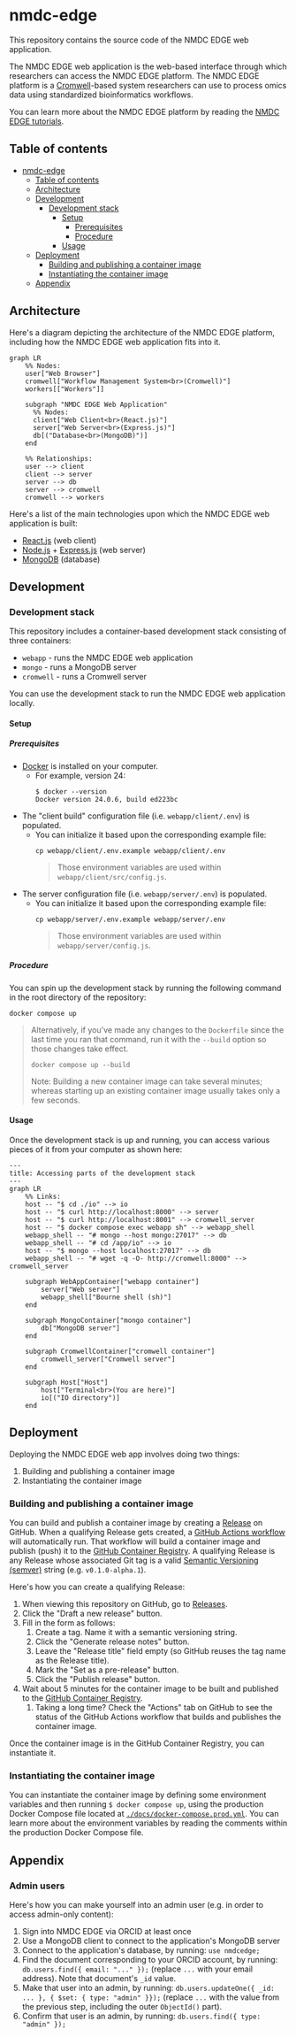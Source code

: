 # nmdc-edge

This repository contains the source code of the NMDC EDGE web application.

The NMDC EDGE web application is the web-based interface through which researchers can access the NMDC EDGE platform. 
The NMDC EDGE platform is a [Cromwell](https://cromwell.readthedocs.io/en/stable/)-based system researchers can use to
process omics data using standardized bioinformatics workflows.

You can learn more about the NMDC EDGE platform by reading the [NMDC EDGE tutorials](https://nmdc-edge.org/tutorial).

## Table of contents

<!-- TOC -->
* [nmdc-edge](#nmdc-edge)
  * [Table of contents](#table-of-contents)
  * [Architecture](#architecture)
  * [Development](#development)
    * [Development stack](#development-stack)
      * [Setup](#setup)
        * [Prerequisites](#prerequisites)
        * [Procedure](#procedure)
      * [Usage](#usage)
  * [Deployment](#deployment)
    * [Building and publishing a container image](#building-and-publishing-a-container-image)
    * [Instantiating the container image](#instantiating-the-container-image)
  * [Appendix](#appendix)
<!-- TOC -->

## Architecture

Here's a diagram depicting the architecture of the NMDC EDGE platform,
including how the NMDC EDGE web application fits into it.

```mermaid
graph LR
    %% Nodes:
    user["Web Browser"]
    cromwell["Workflow Management System<br>(Cromwell)"]
    workers[["Workers"]]
    
    subgraph "NMDC EDGE Web Application"
      %% Nodes:
      client["Web Client<br>(React.js)"]
      server["Web Server<br>(Express.js)"]
      db[("Database<br>(MongoDB)")]
    end
    
    %% Relationships:
    user --> client
    client --> server
    server --> db
    server --> cromwell
    cromwell --> workers
```

Here's a list of the main technologies upon which the NMDC EDGE web application is built:

- [React.js](https://react.dev/) (web client)
- [Node.js](https://nodejs.org/en) + [Express.js](https://expressjs.com/) (web server)
- [MongoDB](https://www.mongodb.com/) (database)

## Development

### Development stack

This repository includes a container-based development stack consisting of three containers:
- `webapp` - runs the NMDC EDGE web application
- `mongo` - runs a MongoDB server
- `cromwell` - runs a Cromwell server

You can use the development stack to run the NMDC EDGE web application locally.

#### Setup

##### Prerequisites

- [Docker](https://www.docker.com/products/docker-desktop/) is installed on your computer.
    - For example, version 24:
      ```shell
      $ docker --version
      Docker version 24.0.6, build ed223bc
      ```
- The "client build" configuration file (i.e. `webapp/client/.env`) is populated.
  - You can initialize it based upon the corresponding example file:
    ```shell
    cp webapp/client/.env.example webapp/client/.env
    ```
    > Those environment variables are used within `webapp/client/src/config.js`.
- The server configuration file (i.e. `webapp/server/.env`) is populated.
  - You can initialize it based upon the corresponding example file:
    ```shell
    cp webapp/server/.env.example webapp/server/.env
    ```
    > Those environment variables are used within `webapp/server/config.js`.

##### Procedure

You can spin up the development stack by running the following command in the root directory of the repository:

```shell
docker compose up
```

> Alternatively, if you've made any changes to the `Dockerfile` since the last time you ran that command,
> run it with the `--build` option so those changes take effect.
> 
> ```shell
> docker compose up --build
> ```
> 
> Note: Building a new container image can take several minutes; whereas starting up an existing container image
> usually takes only a few seconds.

#### Usage

Once the development stack is up and running, you can access various pieces of it from your computer as shown here:

```mermaid
---
title: Accessing parts of the development stack
---
graph LR
    %% Links:
    host -- "$ cd ./io" --> io
    host -- "$ curl http://localhost:8000" --> server
    host -- "$ curl http://localhost:8001" --> cromwell_server
    host -- "$ docker compose exec webapp sh" --> webapp_shell
    webapp_shell -- "# mongo --host mongo:27017" --> db
    webapp_shell -- "# cd /app/io" --> io
    host -- "$ mongo --host localhost:27017" --> db
    webapp_shell -- "# wget -q -O- http://cromwell:8000" --> cromwell_server
    
    subgraph WebAppContainer["webapp container"]
        server["Web server"]
        webapp_shell["Bourne shell (sh)"]
    end
    
    subgraph MongoContainer["mongo container"]
        db["MongoDB server"]
    end
    
    subgraph CromwellContainer["cromwell container"]
        cromwell_server["Cromwell server"]
    end
    
    subgraph Host["Host"]
        host["Terminal<br>(You are here)"]
        io[("IO directory")]
    end        
```

## Deployment

Deploying the NMDC EDGE web app involves doing two things:
1. Building and publishing a container image
2. Instantiating the container image

### Building and publishing a container image

You can build and publish a container image by creating a
[Release](https://github.com/microbiomedata/nmdc-edge/releases)
on GitHub. When a qualifying Release gets created, a
[GitHub Actions workflow](https://github.com/microbiomedata/nmdc-edge/tree/main/.github/workflows)
will automatically run. That workflow will build a container image and publish (push) it to the
[GitHub Container Registry](https://github.com/microbiomedata/nmdc-edge/pkgs/container/nmdc-edge-web-app).
A qualifying Release is any Release whose associated Git tag is a valid
[Semantic Versioning (semver)](https://semver.org/) string (e.g. `v0.1.0-alpha.1`).  

Here's how you can create a qualifying Release:

1. When viewing this repository on GitHub, go to [Releases](https://github.com/microbiomedata/nmdc-edge/releases).
2. Click the "Draft a new release" button.
3. Fill in the form as follows:
   1. Create a tag. Name it with a semantic versioning string.
   2. Click the "Generate release notes" button.
   3. Leave the "Release title" field empty (so GitHub reuses the tag name as the Release title).
   4. Mark the "Set as a pre-release" button.
   5. Click the "Publish release" button.
4. Wait about 5 minutes for the container image to be built and published to the
   [GitHub Container Registry](https://github.com/microbiomedata/nmdc-edge/pkgs/container/nmdc-edge-web-app).
   1. Taking a long time? Check the "Actions" tab on GitHub to see the status of the GitHub Actions workflow that
      builds and publishes the container image.

Once the container image is in the GitHub Container Registry, you can instantiate it.

### Instantiating the container image

You can instantiate the container image by defining some environment variables
and then running `$ docker compose up`, using the production Docker Compose file located at
[`./docs/docker-compose.prod.yml`](https://github.com/microbiomedata/nmdc-edge/blob/main/docs/docker-compose.prod.yml).
You can learn more about the environment variables by reading the comments within the production
Docker Compose file.

## Appendix

### Admin users

Here's how you can make yourself into an admin user (e.g. in order to access admin-only content):

1. Sign into NMDC EDGE via ORCID at least once
2. Use a MongoDB client to connect to the application's MongoDB server
3. Connect to the application's database, by running: `use nmdcedge;`
4. Find the document corresponding to your ORCID account, by running: `db.users.find({ email: "..." });` (replace `...` with your email address). Note that document's `_id` value.
5. Make that user into an admin, by running: `db.users.updateOne({ _id: ... }, { $set: { type: "admin" }});` (replace `...` with the value from the previous step, including the outer `ObjectId()` part).
6. Confirm that user is an admin, by running: `db.users.find({ type: "admin" });`
